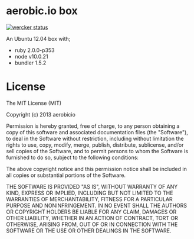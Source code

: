 # aerobic.io box

[![wercker status](https://app.wercker.com/status/6bc13860473b6e8f63bac48e69a4452c/m "wercker status")](https://app.wercker.com/project/bykey/6bc13860473b6e8f63bac48e69a4452c)

An Ubuntu 12.04 box with;

- ruby 2.0.0-p353
- node v10.0.21
- bundler 1.5.2

# License

The MIT License (MIT)

Copyright (c) 2013 aerobicio

Permission is hereby granted, free of charge, to any person obtaining a copy of
this software and associated documentation files (the "Software"), to deal in
the Software without restriction, including without limitation the rights to
use, copy, modify, merge, publish, distribute, sublicense, and/or sell copies of
the Software, and to permit persons to whom the Software is furnished to do so,
subject to the following conditions:

The above copyright notice and this permission notice shall be included in all
copies or substantial portions of the Software.

THE SOFTWARE IS PROVIDED "AS IS", WITHOUT WARRANTY OF ANY KIND, EXPRESS OR
IMPLIED, INCLUDING BUT NOT LIMITED TO THE WARRANTIES OF MERCHANTABILITY, FITNESS
FOR A PARTICULAR PURPOSE AND NONINFRINGEMENT. IN NO EVENT SHALL THE AUTHORS OR
COPYRIGHT HOLDERS BE LIABLE FOR ANY CLAIM, DAMAGES OR OTHER LIABILITY, WHETHER
IN AN ACTION OF CONTRACT, TORT OR OTHERWISE, ARISING FROM, OUT OF OR IN
CONNECTION WITH THE SOFTWARE OR THE USE OR OTHER DEALINGS IN THE SOFTWARE.
